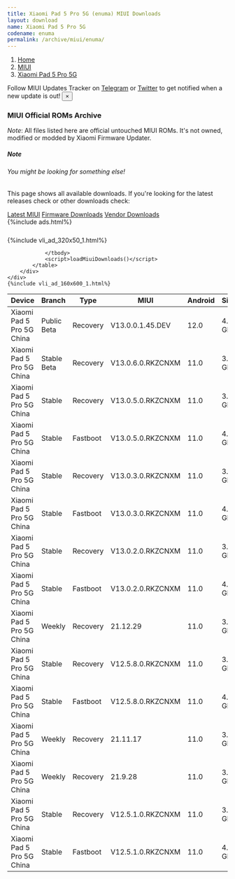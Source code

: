 ```yaml
---
title: Xiaomi Pad 5 Pro 5G (enuma) MIUI Downloads
layout: download
name: Xiaomi Pad 5 Pro 5G
codename: enuma
permalink: /archive/miui/enuma/
---
```

<nav aria-label="breadcrumb">
    <ol class="breadcrumb">
        <li class="breadcrumb-item"><a href="/">Home</a></li>
        <li class="breadcrumb-item"><a href="/miui/">MIUI</a></li>
        <li class="breadcrumb-item active" aria-current="page"><a href="/miui/enuma/">Xiaomi Pad 5 Pro 5G</a></li>
    </ol>
</nav>
<div class="alert alert-primary alert-dismissible fade show" role="alert">
    Follow MIUI Updates Tracker on <a href="https://t.me/MIUIUpdatesTracker" class="alert-link">Telegram</a>
     or <a href="https://twitter.com/MiFwUpdater" class="alert-link">Twitter</a> to get notified when a new update is out!
    <button type="button" class="close" data-dismiss="alert" aria-label="Close">
        <span aria-hidden="true">&times;</span>
    </button>
</div>

### MIUI Official ROMs Archive
*Note*: All files listed here are official untouched MIUI ROMs. It's not owned, modified or modded by Xiaomi Firmware Updater.
<div class="card">
  <div class="card-body">
    <h5 class="card-title">Note</h5>
    <h6 class="card-subtitle mb-2 text-muted">You might be looking for something else!</h6>
    <p class="card-text">This page shows all available downloads.
     If you're looking for the latest releases check or other downloads check:</p>
    <a href="/miui/enuma/" class="card-link">Latest MIUI</a>
    <a href="/firmware/enuma/" class="card-link">Firmware Downloads</a>
    <a href="/vendor/enuma/" class="card-link">Vendor Downloads</a>
  </div>
</div>
{%include ads.html%}
<div class="row justify-content-center">
    <div class="col-10">
        <div class="table-responsive-md" style="margin-top: 25px;">
            {%include vli_ad_320x50_1.html%}
            <table id="miui" class="display dt-responsive nowrap compact table table-striped table-hover table-sm">
                <thead class="thead-dark">
                    <tr>
                        <th data-ref="device">Device</th>
                        <th data-ref="branch">Branch</th>
                        <th data-ref="type">Type</th>
                        <th data-ref="miui">MIUI</th>
                        <th data-ref="android">Android</th>
                        <th data-ref="size">Size</th>
                        <th data-ref="size">Date</th>
                        <th data-ref="link">Link</th>
                    </tr>
                </thead>
                <tbody>
                <tr><td>Xiaomi Pad 5 Pro 5G China</td><td>Public Beta</td><td>Recovery</td><td>V13.0.0.1.45.DEV</td><td>12.0</td><td>4.2 GB</td><td>2022-07-08</td><td><a href="/miui/enuma/public beta/V13.0.0.1.45.DEV/">Download</a></td></tr>
<tr><td>Xiaomi Pad 5 Pro 5G China</td><td>Stable Beta</td><td>Recovery</td><td>V13.0.6.0.RKZCNXM</td><td>11.0</td><td>3.8 GB</td><td>2022-05-18</td><td><a href="/miui/enuma/stable beta/V13.0.6.0.RKZCNXM/">Download</a></td></tr>
<tr><td>Xiaomi Pad 5 Pro 5G China</td><td>Stable</td><td>Recovery</td><td>V13.0.5.0.RKZCNXM</td><td>11.0</td><td>3.8 GB</td><td>2022-04-02</td><td><a href="/miui/enuma/stable/V13.0.5.0.RKZCNXM/">Download</a></td></tr>
<tr><td>Xiaomi Pad 5 Pro 5G China</td><td>Stable</td><td>Fastboot</td><td>V13.0.5.0.RKZCNXM</td><td>11.0</td><td>4.6 GB</td><td>2022-03-28</td><td><a href="/miui/enuma/stable/V13.0.5.0.RKZCNXM/">Download</a></td></tr>
<tr><td>Xiaomi Pad 5 Pro 5G China</td><td>Stable</td><td>Recovery</td><td>V13.0.3.0.RKZCNXM</td><td>11.0</td><td>3.9 GB</td><td>2022-01-19</td><td><a href="/miui/enuma/stable/V13.0.3.0.RKZCNXM/">Download</a></td></tr>
<tr><td>Xiaomi Pad 5 Pro 5G China</td><td>Stable</td><td>Fastboot</td><td>V13.0.3.0.RKZCNXM</td><td>11.0</td><td>4.7 GB</td><td>2022-01-12</td><td><a href="/miui/enuma/stable/V13.0.3.0.RKZCNXM/">Download</a></td></tr>
<tr><td>Xiaomi Pad 5 Pro 5G China</td><td>Stable</td><td>Recovery</td><td>V13.0.2.0.RKZCNXM</td><td>11.0</td><td>3.9 GB</td><td>2022-01-01</td><td><a href="/miui/enuma/stable/V13.0.2.0.RKZCNXM/">Download</a></td></tr>
<tr><td>Xiaomi Pad 5 Pro 5G China</td><td>Stable</td><td>Fastboot</td><td>V13.0.2.0.RKZCNXM</td><td>11.0</td><td>4.7 GB</td><td>2021-12-27</td><td><a href="/miui/enuma/stable/V13.0.2.0.RKZCNXM/">Download</a></td></tr>
<tr><td>Xiaomi Pad 5 Pro 5G China</td><td>Weekly</td><td>Recovery</td><td>21.12.29</td><td>11.0</td><td>3.7 GB</td><td>2021-12-29</td><td><a href="/miui/enuma/weekly/21.12.29/">Download</a></td></tr>
<tr><td>Xiaomi Pad 5 Pro 5G China</td><td>Stable</td><td>Recovery</td><td>V12.5.8.0.RKZCNXM</td><td>11.0</td><td>3.5 GB</td><td>2021-11-30</td><td><a href="/miui/enuma/stable/V12.5.8.0.RKZCNXM/">Download</a></td></tr>
<tr><td>Xiaomi Pad 5 Pro 5G China</td><td>Stable</td><td>Fastboot</td><td>V12.5.8.0.RKZCNXM</td><td>11.0</td><td>4.4 GB</td><td>2021-11-17</td><td><a href="/miui/enuma/stable/V12.5.8.0.RKZCNXM/">Download</a></td></tr>
<tr><td>Xiaomi Pad 5 Pro 5G China</td><td>Weekly</td><td>Recovery</td><td>21.11.17</td><td>11.0</td><td>3.7 GB</td><td>2021-11-18</td><td><a href="/miui/enuma/weekly/21.11.17/">Download</a></td></tr>
<tr><td>Xiaomi Pad 5 Pro 5G China</td><td>Weekly</td><td>Recovery</td><td>21.9.28</td><td>11.0</td><td>3.6 GB</td><td>2021-09-29</td><td><a href="/miui/enuma/weekly/21.9.28/">Download</a></td></tr>
<tr><td>Xiaomi Pad 5 Pro 5G China</td><td>Stable</td><td>Recovery</td><td>V12.5.1.0.RKZCNXM</td><td>11.0</td><td>3.4 GB</td><td>2021-08-13</td><td><a href="/miui/enuma/stable/V12.5.1.0.RKZCNXM/">Download</a></td></tr>
<tr><td>Xiaomi Pad 5 Pro 5G China</td><td>Stable</td><td>Fastboot</td><td>V12.5.1.0.RKZCNXM</td><td>11.0</td><td>4.2 GB</td><td>2021-08-06</td><td><a href="/miui/enuma/stable/V12.5.1.0.RKZCNXM/">Download</a></td></tr>

                </tbody>
                <script>loadMiuiDownloads()</script>
            </table>
        </div>
    </div>
    {%include vli_ad_160x600_1.html%}
</div>
